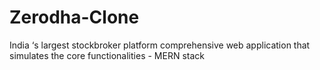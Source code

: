 # Zerodha-Clone
India ‘s largest stockbroker platform comprehensive web application that simulates the core functionalities - MERN stack
